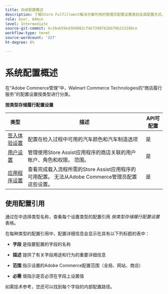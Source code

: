 ```yaml
---
title: 系统配置概述
description: 了解Store Fulfillment解决方案可用的管理员配置设置类别及其配置方式。
role: User, Admin
level: Intermediate
source-git-commit: 4c10ab59ed304002cfde7398762bb70b223180ce
workflow-type: tm+mt
source-wordcount: '227'
ht-degree: 0%

---
```


# 系统配置概述

在“Adobe Commerce管理”中，Walmart Commerce Technologies的“商店履行服务”的配置设置按类型进行分类。

**按类型存储履行配置设置**

| **类型** | **描述** | **API可配置** |
|-------------------------------------------------------------------|--------------------------------------------------------------------------------------------------------------------------------------------------------------------------|----------------------|
| [签入体验设置](store-location-map-provider-setup.md) | 配置在检入过程中可用的汽车颜色和汽车制造选项 | 是 |
| [用户设置](user-setup.md) | 管理使用Store Assist应用程序的商店关联的用户帐户、角色和权限。 范围。 | 是 |
| [应用程序设置](app-setup.md) | 查看完成载入流程所需的Store Assist应用程序的可用配置。 无法从Adobe Commerce管理员配置这些设置。 | 是 |


## 使用配置引用

通过在中选择类型名称，查看每个设置类型的配置引用 _按类型存储履行配置设置_ 表格。

在每种类型的配置引用中，配置详细信息会显示在具有以下列标题的表中：

- **字段** 是指要配置的字段的名称

- **描述** 提供了有关字段用途和行为的重要详细信息

- **范围** 指示设置的Adobe Commerce配置范围（全局、网站、商店）

- **必需** 值指示是否必须在字段上设置值

如需技术参考，您还可以找到每个字段的内部配置路径。

